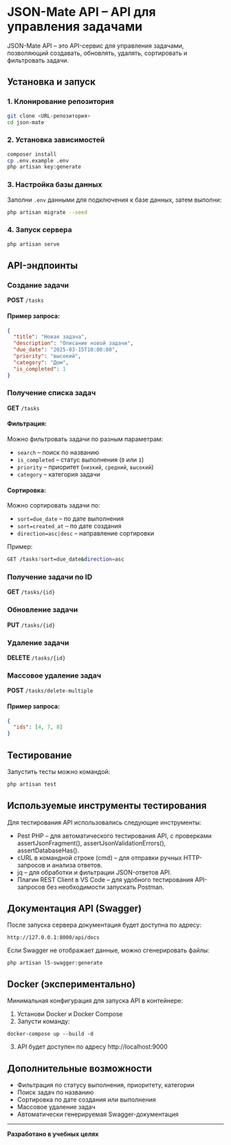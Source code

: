 # JSON-Mate API – API для управления задачами

JSON-Mate API – это API-сервис для управления задачами, позволяющий создавать, обновлять, удалять, сортировать и фильтровать задачи. 

## Установка и запуск

### 1. Клонирование репозитория
```sh
git clone <URL-репозитория>
cd json-mate
```

### 2. Установка зависимостей
```sh
composer install
cp .env.example .env
php artisan key:generate
```

### 3. Настройка базы данных
Заполни `.env` данными для подключения к базе данных, затем выполни:
```sh
php artisan migrate --seed
```

### 4. Запуск сервера
```sh
php artisan serve
```

## API-эндпоинты

### Создание задачи
**POST** `/tasks`
#### Пример запроса:
```json
{
  "title": "Новая задача",
  "description": "Описание новой задачи",
  "due_date": "2025-03-15T10:00:00",
  "priority": "высокий",
  "category": "Дом",
  "is_completed": 1
}
```

### Получение списка задач
**GET** `/tasks`
#### Фильтрация:
Можно фильтровать задачи по разным параметрам:
- `search` – поиск по названию
- `is_completed` – статус выполнения (`0` или `1`)
- `priority` – приоритет (`низкий`, `средний`, `высокий`)
- `category` – категория задачи

#### Сортировка:
Можно сортировать задачи по:
- `sort=due_date` – по дате выполнения
- `sort=created_at` – по дате создания
- `direction=asc|desc` – направление сортировки

Пример:
```sh
GET /tasks?sort=due_date&direction=asc
```

### Получение задачи по ID
**GET** `/tasks/{id}`

### Обновление задачи
**PUT** `/tasks/{id}`

### Удаление задачи
**DELETE** `/tasks/{id}`

### Массовое удаление задач
**POST** `/tasks/delete-multiple`
#### Пример запроса:
```json
{
  "ids": [4, 7, 8]
}
```

## Тестирование
Запустить тесты можно командой:
```sh
php artisan test
```
## Используемые инструменты тестирования
Для тестирования API использовались следующие инструменты:

- Pest PHP – для автоматического тестирования API, с проверками assertJsonFragment(), assertJsonValidationErrors(), assertDatabaseHas().
- cURL в командной строке (cmd) – для отправки ручных HTTP-запросов и анализа ответов.
- jq – для обработки и фильтрации JSON-ответов API.
- Плагин REST Client в VS Code – для удобного тестирования API-запросов без необходимости запускать Postman.

## Документация API (Swagger)
После запуска сервера документация будет доступна по адресу:
```
http://127.0.0.1:8000/api/docs
```
Если Swagger не отображает данные, можно сгенерировать файлы:
```
php artisan l5-swagger:generate
```
## Docker (экспериментально)
Минимальная конфигурация для запуска API в контейнере:
1. Установи Docker и Docker Compose
2. Запусти команду:
```
docker-compose up --build -d
```
3. API будет доступен по адресу http://localhost:9000

## Дополнительные возможности
- Фильтрация по статусу выполнения, приоритету, категории
- Поиск задач по названию
- Сортировка по дате создания или выполнения
- Массовое удаление задач
- Автоматически генерируемая Swagger-документация

---
**Разработано в учебных целях**

